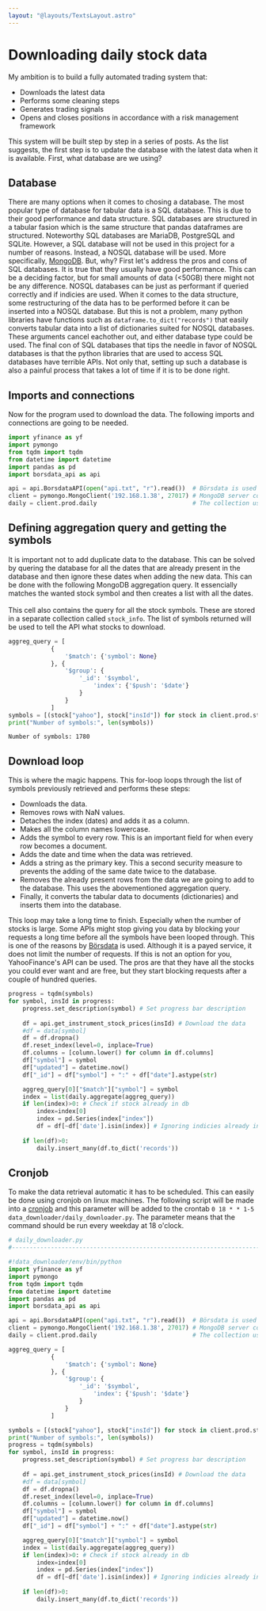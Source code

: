 ```yaml
---
layout: "@layouts/TextsLayout.astro"
---
```


# Downloading daily stock data

My ambition is to build a fully automated trading system that:
- Downloads the latest data
- Performs some cleaning steps
- Generates trading signals
- Opens and closes positions in accordance with a risk management framework

This system will be built step by step in a series of posts. As the list suggests, the first step is to update the database with the latest data when it is available. First, what database are we using?
## Database
There are many options when it comes to chosing a database. The most popular type of database for tabular data is a SQL database. This is due to their good performance and data structure. SQL databases are structured in a tabular fasion which is the same structure that pandas dataframes are structured. Noteworthy SQL databases are MariaDB, PostgreSQL and SQLite. However, a SQL database will not be used in this project for a number of reasons. Instead, a NOSQL database will be used. More specifically, [MongoDB](https://en.wikipedia.org/wiki/MongoDB). But, why? First let's address the pros and cons of SQL databases. It is true that they usually have good performance. This can be a deciding factor, but for small amounts of data (<50GB) there might not be any difference. NOSQL databases can be just as performant if queried correctly and if indicies are used. When it comes to the data structure, some restructuring of the data has to be performed before it can be inserted into a NOSQL database. But this is not a problem, many python libraries have functions such as `dataframe.to_dict("records")` that easily converts tabular data into a list of dictionaries suited for NOSQL databases. These arguments cancel eachother out, and either database type could be used. The final con of SQL databases that tips the needle in favor of NOSQL databases is that the python libraries that are used to access SQL databases have terrible APIs. Not only that, setting up such a database is also a painful process that takes a lot of time if it is to be done right.
## Imports and connections
Now for the program used to download the data. The following imports and connections are going to be needed.


```python
import yfinance as yf
import pymongo
from tqdm import tqdm
from datetime import datetime
import pandas as pd
import borsdata_api as api

api = api.BorsdataAPI(open("api.txt", "r").read())  # Börsdata is used as data source
client = pymongo.MongoClient('192.168.1.38', 27017) # MongoDB server connection
daily = client.prod.daily                           # The collection used to store daily data
```

## Defining aggregation query and getting the symbols
It is important not to add duplicate data to the database. This can be solved by quering the database for all the dates that are already present in the database and then ignore these dates when adding the new data. This can be done with the following MongoDB aggregation query. It essencially matches the wanted stock symbol and then creates a list with all the dates.<br><br>
This cell also contains the query for all the stock symbols. These are stored in a separate collection called `stock_info`. The list of symbols returned will be used to tell the API what stocks to download.


```python
aggreg_query = [
            {
                '$match': {'symbol': None}
            }, {
                '$group': {
                    '_id': '$symbol', 
                        'index': {'$push': '$date'}
                    }
                }
            ]
symbols = [(stock["yahoo"], stock["insId"]) for stock in client.prod.stock_info.find()]
print("Number of symbols:", len(symbols))
```

    Number of symbols: 1780


## Download loop
This is where the magic happens. This for-loop loops through the list of symbols previously retrieved and performs these steps:
- Downloads the data.
- Removes rows with NaN values.
- Detaches the index (dates) and adds it as a column.
- Makes all the column names lowercase.
- Adds the symbol to every row. This is an important field for when every row becomes a document.
- Adds the date and time when the data was retrieved.
- Adds a string as the primary key. This a second security measure to prevents the adding of the same date twice to the database.
- Removes the already present rows from the data we are going to add to the database. This uses the abovementioned aggregation query.
- Finally, it converts the tabular data to documents (dictionaries) and inserts them into the database.

This loop may take a long time to finish. Especially when the number of stocks is large. Some APIs might stop giving you data by blocking your requests a long time before all the symbols have been looped through. This is one of the reasons by [Börsdata](https://borsdata.se/) is used. Although it is a payed service, it does not limit the number of requests. If this is not an option for you, YahooFinance's API can be used. The pros are that they have all the stocks you could ever want and are free, but they start blocking requests after a couple of hundred queries.


```python
progress = tqdm(symbols)
for symbol, insId in progress:
    progress.set_description(symbol) # Set progress bar description
    
    df = api.get_instrument_stock_prices(insId) # Download the data
    #df = data[symbol]
    df = df.dropna()
    df.reset_index(level=0, inplace=True)
    df.columns = [column.lower() for column in df.columns]
    df["symbol"] = symbol
    df["updated"] = datetime.now()
    df["_id"] = df["symbol"] + ":" + df["date"].astype(str)

    aggreg_query[0]["$match"]["symbol"] = symbol
    index = list(daily.aggregate(aggreg_query))
    if len(index)>0: # Check if stock already in db
        index=index[0]
        index = pd.Series(index["index"])
        df = df[~df['date'].isin(index)] # Ignoring indicies already in db
        
    if len(df)>0:
        daily.insert_many(df.to_dict('records'))
```

## Cronjob
To make the data retrieval automatic it has to be scheduled. This can easily be done using cronjob on linux machines. The following script will be made into a [cronjob](https://en.wikipedia.org/wiki/Cron) and this parameter will be added to the crontab `0 18 * * 1-5 data_downloader/daily_downloader.py`. The parameter means that the command should be run every weekday at 18 o'clock.


```python
# daily_downloader.py
#----------------------------------------------------------------------------

#!data_downloader/env/bin/python
import yfinance as yf
import pymongo
from tqdm import tqdm
from datetime import datetime
import pandas as pd
import borsdata_api as api

api = api.BorsdataAPI(open("api.txt", "r").read())  # Börsdata is used as data source
client = pymongo.MongoClient('192.168.1.38', 27017) # MongoDB server connection
daily = client.prod.daily                           # The collection used to store daily data

aggreg_query = [
            {
                '$match': {'symbol': None}
            }, {
                '$group': {
                    '_id': '$symbol', 
                        'index': {'$push': '$date'}
                    }
                }
            ]

symbols = [(stock["yahoo"], stock["insId"]) for stock in client.prod.stock_info.find()]
print("Number of symbols:", len(symbols))
progress = tqdm(symbols)
for symbol, insId in progress:
    progress.set_description(symbol) # Set progress bar description
    
    df = api.get_instrument_stock_prices(insId) # Download the data
    #df = data[symbol]
    df = df.dropna()
    df.reset_index(level=0, inplace=True)
    df.columns = [column.lower() for column in df.columns]
    df["symbol"] = symbol
    df["updated"] = datetime.now()
    df["_id"] = df["symbol"] + ":" + df["date"].astype(str)

    aggreg_query[0]["$match"]["symbol"] = symbol
    index = list(daily.aggregate(aggreg_query))
    if len(index)>0: # Check if stock already in db
        index=index[0]
        index = pd.Series(index["index"])
        df = df[~df['date'].isin(index)] # Ignoring indicies already in db
        
    if len(df)>0:
        daily.insert_many(df.to_dict('records'))
```

